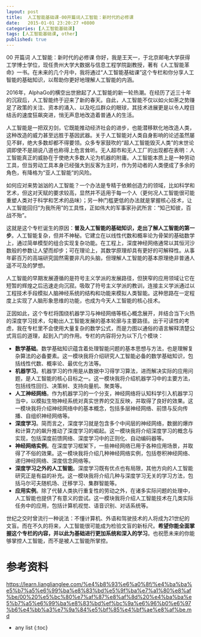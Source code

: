 ```yaml
---
layout: post
title:  人工智能基础课-00开篇词人工智能：新时代的必修课
date:   2015-01-01 23:20:27 +0800
categories: [人工智能基础课]
tags: [人工智能基础课, other]
published: true
---
```




00 开篇词 人工智能：新时代的必修课
你好，我是王天一，于北京邮电大学获得工学博士学位，现任贵州大学大数据与信息工程学院副教授，著有《人工智能革命》一书。在未来的几个月中，我将通过“人工智能基础课”这个专栏和你分享人工智能的基础知识，以帮助你更好地理解人工智能的内涵。

2016年，AlphaGo的横空出世掀起了人工智能的新一轮热潮。在经历了近三十年的沉寂后，人工智能终于迎来了新的春天。自此，人工智能不仅以如火如荼之势赚足了政策的关注、资本的涌入、以及吃瓜群众的眼球，其技术进展更是以令人瞠目结舌的速度狂飙突进，悄无声息地改造着普通人的生活。

人工智能是一把双刃剑，它既能推动经济社会的进步，也能潜移默化地改造人类，这种改造的威力甚至远胜于基因武器。关于人工智能对人类自身影响的论述虽然屡见不鲜，绝大多数却都不得要领。众多专家鼓吹的“超人工智能毁灭人类”的末世论调即使不是胡说八道也称得上危言耸听。无人超市和无人工厂的出现都在表明：人工智能真正的威胁在于使绝大多数人沦为机器的附庸。人工智能本质上是一种劳动工具，但当劳动工具本身已经强大到反客为主时，作为劳动者的人类便成了多余的角色，有降格为“亚人工智能”的风险。

如何应对来势汹汹的人工智能？一个办法是专精于依赖创造力的领域，比如科学和艺术，但这对天赋的要求较高，显然并不适用于每一个人（更何况人工智能很可能重塑人类对于科学和艺术的品味）；另一种门槛更低的办法就是掌握核心技术，让人工智能回归“为我所用”的工具性，正如伟大的军事家孙武所言：“知己知彼，百战不殆”。

这就是这个专栏诞生的原因：**普及人工智能的基础知识，走出了解人工智能的第一步**。人工智能复杂，但并不神秘。它建立在以线性代数和概率论为骨架的基础数学上，通过简单模型的组合实现复杂功能。在工程上，深度神经网络通常以其恒河沙数般的参数让人望而却步；可在理论上，其数学原理却具有更好的可解释性。从事年薪百万的高端研究固然需要非凡的头脑，但理解人工智能的基本原理绝非普通人遥不可及的梦想。

人工智能的早期发展遵循的是符号主义学派的发展路径，但狭窄的应用领域让它在短暂的辉煌之后迅速走向沉寂。吸取了符号主义学派的教训，连接主义学派通过以工程技术手段模拟人脑神经系统的结构和功能来模拟人类智能。这种思路在一定程度上实现了人脑形象思维的功能，也成为今天人工智能的核心技术。

正因如此，这个专栏将围绕机器学习与神经网络等核心概念展开，并结合当下火热的深度学习技术，勾勒出人工智能发展的基本轮廓与主要路径。出于可读性的考虑，我在专栏里不会使用大量复杂的数学公式，而是力图以通俗的语言解释清楚公式背后的道理，起到入门的作用。专栏的内容将分为以下几个模块：

* **数学基础**。数学基础知识蕴含着处理智能问题的基本思想与方法，也是理解复杂算法的必备要素。这一模块我将介绍研究人工智能必备的数学基础知识，包括线性代数、概率论、最优化方法等。
* **机器学习**。机器学习的作用是从数据中习得学习算法，进而解决实际的应用问题，是人工智能的核心目标之一。这一模块我将介绍机器学习中的主要方法，包括线性回归、决策树、支持向量机、聚类等。
* **人工神经网络**。作为机器学习的一个分支，神经网络将认知科学引入机器学习当中，以模拟生物神经系统对真实世界的交互反映，并取得了良好的效果。这一模块我将介绍神经网络中的基本概念，包括多层神经网络、前馈与反向传播、自组织神经网络等。
* **深度学习**。简而言之，深度学习就是包含多个中间层的神经网络，数据的爆炸和计算力的飙升推动了深度学习的崛起。这一模块我将介绍深度学习的概念与实现，包括深度前馈网络、深度学习中的正则化、自动编码器等。
* **神经网络实例**。在深度学习框架下，一些神经网络已用于各种应用场景，并取得了不俗的效果。这一模块我将介绍几种神经网络实例，包括卷积神经网络、递归神经网络、深度信念网络等。
* **深度学习之外的人工智能**。深度学习既有优点也有局限，其他方向的人工智能研究正是有益的补充。这一模块我将介绍几种与深度学习无关的学习方法，包括马尔可夫随机场、迁移学习、集群智能等。
* **应用实例**。除了代替人类执行重复性的劳动之外，在诸多实际问题的处理中，人工智能也提供了有意义的尝试。这一模块我将介绍人工智能技术在几类实际任务中的应用，包括计算机视觉、语音识别、对话系统等。

世纪之交时曾流行一种说法：不懂计算机、外语和驾驶技术的人将成为21世纪的文盲。而在不久的将来，人工智能很可能成为检验文盲的新标尺。**希望你能全面掌握这个专栏的内容，并以此为基础进行更加系统和深入的学习**。也祝愿未来的你能够掌控人工智能，而不是被人工智能所掌控。




# 参考资料

https://learn.lianglianglee.com/%e4%b8%93%e6%a0%8f/%e4%ba%ba%e5%b7%a5%e6%99%ba%e8%83%bd%e5%9f%ba%e7%a1%80%e8%af%be/00%20%e5%bc%80%e7%af%87%e8%af%8d%20%e4%ba%ba%e5%b7%a5%e6%99%ba%e8%83%bd%ef%bc%9a%e6%96%b0%e6%97%b6%e4%bb%a3%e7%9a%84%e5%bf%85%e4%bf%ae%e8%af%be.md

* any list
{:toc}
